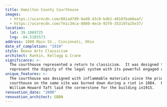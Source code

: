 ```yaml
---
title: Hamilton County Courthouse
images:
  - https://ucarecdn.com/081ad7d9-0ad8-43c0-bdb2-4818fbab0aaf/
  - https://ucarecdn.com/7e1c34ca-8880-4ecb-93f0-353197a25e37/
location:
  lat: 39.1069725
  lng: -84.5105573
address: 1000 Main St., Cincinnati, Ohio
date_of_completion: "1919"
style: Beaux Arts Classicism
architect: Rankin, Kellogg & Crane
significance: >-
  The courthouse represented a return to classicism.  It was designed to
  represent the dignity of the legal system with its powerful engaged colonnade.
unique_features: >-
  The courthouse was designed with inflammable materials since the prior
  courthouse on the same site was burned down during a riot in 1884.  President
  William Howard Taft laid the cornerstone for the building in1915.
renovation_date: "2000"
renovation_architect: GBBN
---
```

